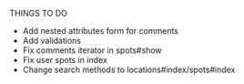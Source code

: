 THINGS TO DO

- Add nested attributes form for comments
- Add validations
- Fix comments iterator in spots#show
- Fix user spots in index
- Change search methods to locations#index/spots#index